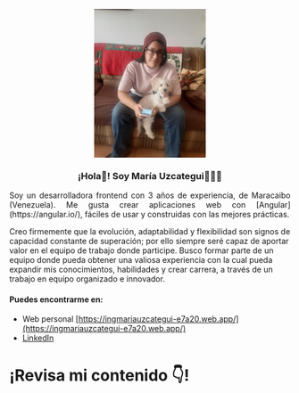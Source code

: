 <p align="center" width="300">
   <img align="center" width="200" border-radius="50" src="https://github.com/Marigabi94/Marigabi94/blob/main/assets/photo_2021-12-29_16-31-40.jpg" />
   <h3 align="center">¡Hola👋! Soy María Uzcategui👩🏻‍💻</h3>
</p>


<p align="justify">
Soy un desarrolladora frontend con 3 años de experiencia, de Maracaibo (Venezuela). Me gusta crear aplicaciones web con [Angular](https://angular.io/), fáciles de usar y construidas con las mejores prácticas.

Creo firmemente que la evolución, adaptabilidad y flexibilidad son signos de capacidad constante de superación; por ello siempre seré capaz de aportar valor en el equipo de trabajo donde participe. Busco formar parte de un equipo donde pueda obtener una valiosa experiencia con la cual pueda expandir mis conocimientos, habilidades y crear carrera, a través de un trabajo en equipo organizado e innovador.
</p>

#### Puedes encontrarme en:
- Web personal [https://ingmariauzcategui-e7a20.web.app/](https://ingmariauzcategui-e7a20.web.app/)
- [LinkedIn](https://www.linkedin.com/in/IngMariaUzcategui)

<p aling="center" width="300">
   <h1>¡Revisa mi contenido 👇!</h1>
</p>
